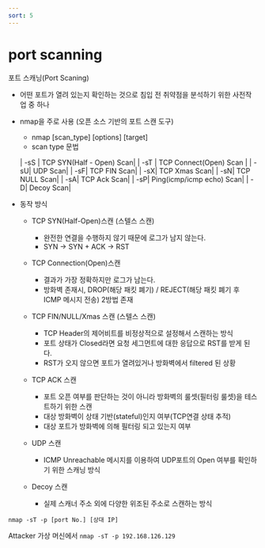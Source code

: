```yaml
---
sort: 5
---
```


# port scanning

포트 스캐닝(Port Scaning)

- 어떤 포트가 열려 있는지 확인하는 것으로 침입 전 취약점을 분석하기 위한 사전작업 중 하나

- nmap을 주로 사용 (오픈 소스 기반의 포트 스캔 도구)
  - nmap [scan_type] [options] [target]
  - scan type 문법

  | -sS | TCP SYN(Half - Open) Scan|
  | -sT | TCP Connect(Open) Scan |
  | -sU| UDP Scan|
  | -sF| TCP FIN Scan|
  | -sX| TCP Xmas Scan|
  | -sN| TCP NULL Scan|
  | -sA| TCP Ack Scan|
  | -sP| Ping(icmp/icmp echo) Scan|
  | -D| Decoy Scan|

- 동작 방식
  - TCP SYN(Half-Open)스캔 (스텔스 스캔)
    - 완전한 연결을 수행하지 않기 때문에 로그가 남지 않는다.
    - SYN -> SYN + ACK -> RST<br>
  
  - TCP Connection(Open)스캔
    - 결과가 가장 정확하지만 로그가 남는다.
    - 방화벽 존재시, DROP(해당 패킷 폐기) / REJECT(해당 패킷 폐기 후 ICMP 메시지 전송) 2방법 존재<br>

  - TCP FIN/NULL/Xmas 스캔 (스텔스 스캔)
    - TCP Header의 제어비트를 비정상적으로 설정해서 스캔하는 방식
    - 포트 상태가 Closed라면 요청 세그먼트에 대한 응답으로 RST를 받게 된다.
    - RST가 오지 않으면 포트가 열려있거나 방화벽에서 filtered 된 상황<br>

  - TCP ACK 스캔
    - 포트 오픈 여부를 판단하는 것이 아니라 방화벽의 룰셋(필터링 룰셋)을 테스트하기 위한 스캔
    - 대상 방화벽이 상태 기반(stateful)인지 여부(TCP연결 상태 추적)
    - 대상 포트가 방화벽에 의해 필터링 되고 있는지 여부<br>

  - UDP 스캔
    - ICMP Unreachable 메시지를 이용하여 UDP포트의 Open 여부를 확인하기 위한 스캐닝 방식<br>

  - Decoy 스캔
    - 실제 스캐너 주소 외에 다양한 위조된 주소로 스캔하는 방식<br>
    


`nmap -sT -p [port No.] [상대 IP]`

Attacker 가상 머신에서 `nmap -sT -p 192.168.126.129` 
